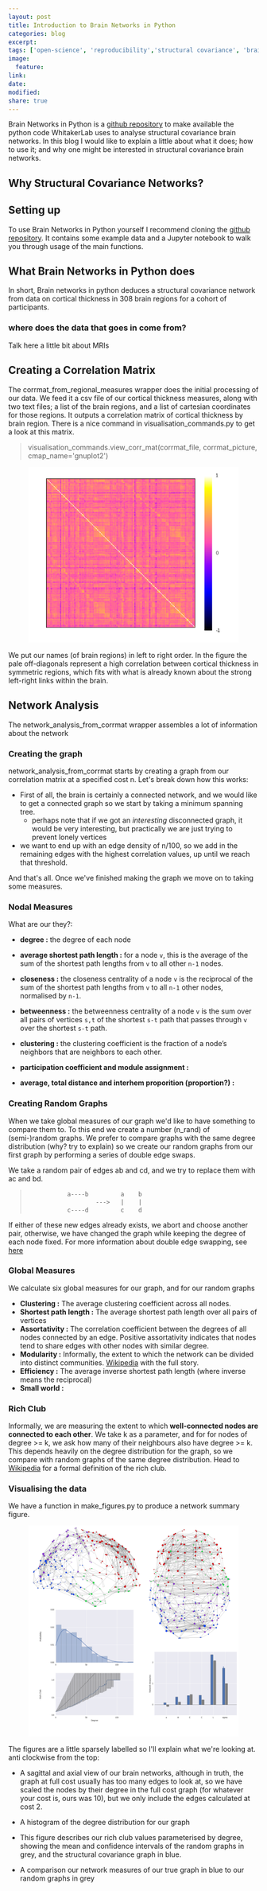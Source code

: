 ```yaml
---
layout: post
title: Introduction to Brain Networks in Python
categories: blog
excerpt:
tags: ['open-science', 'reproducibility','structural covariance', 'brain networks']
image:
  feature:
link:
date:
modified:
share: true
---
```


Brain Networks in Python is a [github repository](https://github.com/WhitakerLab/BrainNetworksInPython) to make available the python code WhitakerLab uses to analyse structural covariance brain networks. In this blog I would like to explain a little about what it does; how to use it; and why one might be interested in structural covariance brain networks. 

## Why Structural Covariance Networks?


## Setting up
To use Brain Networks in Python yourself I recommend cloning the [github repository](https://github.com/WhitakerLab/BrainNetworksInPython). It contains some example data and a Jupyter notebook to walk you through usage of the main functions.


## What Brain Networks in Python does

In short, Brain networks in python deduces a structural covariance network from data on cortical thickness in 308 brain regions for a cohort of participants. 

### where does the data that goes in come from?

Talk here a little bit about MRIs


## Creating a Correlation Matrix

The corrmat_from_regional_measures wrapper does the initial processing of our data.
We feed it a csv file of our cortical thickness measures, along with two text files; a list of the brain regions, and a list of cartesian coordinates for those regions. It outputs a correlation matrix of cortical thickness by brain region. There is a nice command in visualisation_commands.py to get a look at this matrix.   


> visualisation_commands.view_corr_mat(corrmat_file, corrmat_picture, cmap_name='gnuplot2')  



<figure>
	<a>
    <img src="/images/corrmat_picture.png"
         alt="Our correlation matrix">
  </a>
</figure>



We put our names (of brain regions) in left to right order. In the figure the pale off-diagonals represent a high correlation between cortical thickness in symmetric regions, which fits with what is already known about the strong left-right links within the brain. 


## Network Analysis

The network_analysis_from_corrmat wrapper assembles a lot of information about the network 

### Creating the graph
network_analysis_from_corrmat starts by creating a graph from our correlation matrix at a specified cost n. Let's break down how this works:

* First of all, the brain is certainly a connected network, and we would like to get a connected graph so we start by taking a minimum spanning tree. 
    * perhaps note that if we got an *interesting* disconnected graph, it would be very interesting, but practically we are just trying to prevent lonely vertices
* we want to end up with an edge density of n/100, so we add in the remaining edges with the highest correlation values, up until we reach that threshold.  

And that's all. Once we've finished making the graph we move on to taking some measures.


### Nodal Measures
What are our they?:  

* __degree :__ the degree of each node

* __average shortest path length :__ for a node `v`, this is the average of the sum of the shortest path lengths from `v` to all other `n-1` nodes.
 
* __closeness :__  the closeness centrality of a node `v` is the reciprocal of the
    sum of the shortest path lengths from `v` to all `n-1` other nodes, normalised by `n-1`.
    
* __betweenness :__ the betweenness centrality of a node `v` is the sum over all pairs of vertices `s,t` of the shortest `s-t` path that passes through `v` over the shortest `s-t` path.

* __clustering :__ the clustering coefficient is the fraction of a node’s neighbors that are neighbors to each other.

* __participation coefficient and module assignment :__

* __average, total distance and interhem proporition (proportion?) :__

### Creating Random Graphs

When we take global measures of our graph we'd like to have something to compare them to. To this end we create a number (n_rand) of (semi-)random graphs. We prefer to compare graphs with the same degree distribution (why? try to explain) so we create our random graphs from our first graph by performing a series of double edge swaps. 

We take a random pair of edges ab and cd, and we try to replace them with ac and bd.

>                a----b         a    b
>                        --->   |    |
>                c----d         c    d

 If either of these new edges already exists, we abort and choose another pair, otherwise, we have changed the graph while keeping the degree of each node fixed.
For more information about double edge swapping, see [here](http://citeseerx.ist.psu.edu/viewdoc/summary?doi=10.1.1.12.9062)

### Global Measures

We calculate six global measures for our graph, and for our random graphs

* __Clustering :__ The average clustering coefficient across all nodes.
* __Shortest path length :__ The average shortest path length over all pairs of vertices 
* __Assortativity :__ The correlation coefficient between the degrees of all nodes connected by an edge. Positive assortativity indicates that nodes tend to share edges with other nodes with similar degree.
* __Modularity :__ Informally, the extent to which the network can be divided into distinct communities. [Wikipedia](https://en.wikipedia.org/wiki/Modularity_(networks)) with the full story.
* __Efficiency :__ The average inverse shortest path length (where inverse means the reciprocal)
* __Small world :__ 

### Rich Club

Informally, we are measuring the extent to which __well-connected nodes are connected to each other__. We take k as a parameter, and for for nodes of degree >= k, we ask how many of their neighbours also have degree >= k. This depends heavily on the degree distribution for the graph, so we compare with random graphs of the same degree distribution. Head to [Wikipedia](https://en.wikipedia.org/wiki/Rich-club_coefficient) for a formal definition of the rich club.

### Visualising the data

We have a function in make_figures.py to produce a network summary figure.

<figure>
	<a>
    <img src="/images/NetworkSummary.png"
         alt="Network summary figure">
  </a>
</figure>

The figures are a little sparsely labelled so I'll explain what we're looking at.  
anti clockwise from the top:

* A sagittal and axial view of our brain networks, although in truth, the graph at full cost usually has too many edges to look at, so we have scaled the nodes by their degree in the full cost graph (for whatever your cost is, ours was 10), but we only include the edges calculated at cost 2.

* A histogram of the degree distribution for our graph

* This figure describes our rich club values parameterised by degree, showing the mean and confidence intervals of the random graphs in grey, and the structural covariance graph in blue.

* A comparison our network measures of our true graph in blue to our random graphs in grey

